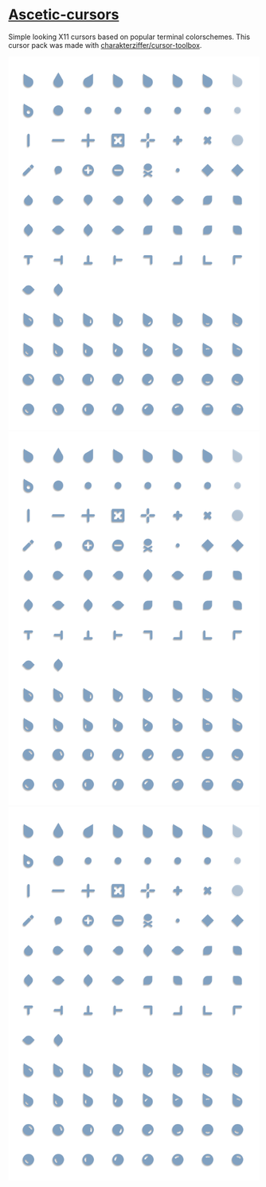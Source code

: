 # [Ascetic-cursors](https://github.com/Myagko/Ascetic-cursors/tree/main/cursors)
Simple looking X11 cursors based on popular terminal colorschemes.
This cursor pack was made with [charakterziffer/cursor-toolbox](https://github.com/charakterziffer/cursor-toolbox).

![preview](https://github.com/Myagko/Ascetic-cursors/blob/main/svgs/Nord-blue.svg)
![preview](https://github.com/Myagko/Ascetic-cursors/blob/main/svgs/Nord-blue.svg)
![preview](https://github.com/Myagko/Ascetic-cursors/blob/main/svgs/Nord-blue.svg)
